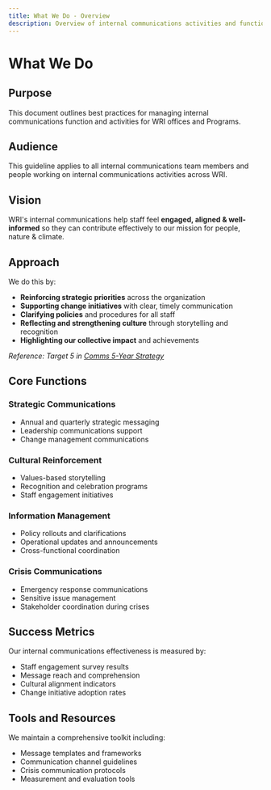 ```yaml
---
title: What We Do - Overview
description: Overview of internal communications activities and functions at WRI
---
```


# What We Do

## Purpose

This document outlines best practices for managing internal communications function and activities for WRI offices and Programs.

## Audience

This guideline applies to all internal communications team members and people working on internal communications activities across WRI.

## Vision

WRI's internal communications help staff feel **engaged, aligned & well-informed** so they can contribute effectively to our mission for people, nature & climate.

## Approach

We do this by:

- **Reinforcing strategic priorities** across the organization
- **Supporting change initiatives** with clear, timely communication
- **Clarifying policies** and procedures for all staff
- **Reflecting and strengthening culture** through storytelling and recognition
- **Highlighting our collective impact** and achievements

*Reference: Target 5 in [Comms 5-Year Strategy](https://onewri.sharepoint.com/:w:/s/Banyan2/Strategy/EdAiqWIN_HZGkxJUqb3RytkBFPv7exwEcf2tUrUTi1PuCQ?e=HmwpDA)*

## Core Functions

### Strategic Communications
- Annual and quarterly strategic messaging
- Leadership communications support
- Change management communications

### Cultural Reinforcement
- Values-based storytelling
- Recognition and celebration programs
- Staff engagement initiatives

### Information Management
- Policy rollouts and clarifications
- Operational updates and announcements
- Cross-functional coordination

### Crisis Communications
- Emergency response communications
- Sensitive issue management
- Stakeholder coordination during crises

## Success Metrics

Our internal communications effectiveness is measured by:
- Staff engagement survey results
- Message reach and comprehension
- Cultural alignment indicators
- Change initiative adoption rates

## Tools and Resources

We maintain a comprehensive toolkit including:
- Message templates and frameworks
- Communication channel guidelines
- Crisis communication protocols
- Measurement and evaluation tools
